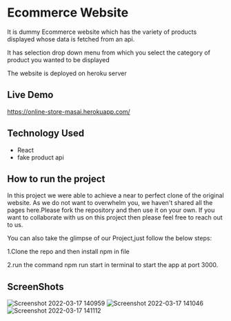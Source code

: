 
# Ecommerce Website

It is dummy Ecommerce website which has the variety of products
displayed whose data is fetched from an api.

It has selection drop down menu from which you select the 
category of product you wanted to be displayed

The website is deployed on heroku server

## Live Demo

https://online-store-masai.herokuapp.com/

## Technology Used

 - React 
 - fake product api

## How to run the project

In this project we were able to achieve a near to perfect clone of the original website. As we do not want to overwhelm you, we haven't shared all the pages here.Please fork the repository and then use it on your own. If you want to collaborate with us on this project then please feel free to reach out to us.

You can also take the glimpse of our Project,just follow the below steps:

1.Clone the repo and then install npm in file

2.run the command npm run start in terminal to start the app at port 3000.


## ScreenShots
![Screenshot 2022-03-17 140959](https://user-images.githubusercontent.com/97031223/158770972-a4ab7ad9-f75e-4bba-abde-19fa2f9aa271.png)
![Screenshot 2022-03-17 141046](https://user-images.githubusercontent.com/97031223/158770794-22829561-7f46-4431-9697-fa2337ef88ae.png)
![Screenshot 2022-03-17 141112](https://user-images.githubusercontent.com/97031223/158771083-5d185e8c-39b6-4183-b8f1-79a4029895d5.png)
